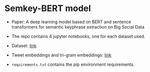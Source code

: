# Semkey-BERT model

* Paper: A deep learning model based on BERT and sentence transformers for semantic keyphrase extraction on Big Social Data

* The repo contains 4 jupyter notebooks, one for each dataset used.
* Dataset: [link](https://drive.google.com/drive/folders/1Qa__HZXTvNVkjEsSfhhgI5myoHce8f7E?usp=sharing)
* Tweet embeddings and tri-gram embeddings: [link](https://drive.google.com/drive/folders/1oTyRSbmjYHGUXCRGZA4qJrNOdpReN8HG?usp=sharing)
* `requirements.txt` contains the pip environment requirements.
